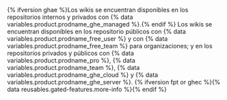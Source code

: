 {% ifversion ghae %}Los wikis se encuentran disponibles en los repositorios internos y privados con {% data variables.product.prodname_ghe_managed %}.{% endif %} Los wikis se encuentran disponibles en los repositorio públicos con {% data variables.product.prodname_free_user %} y con {% data variables.product.prodname_free_team %} para organizaciones; y en los repositorios privados y públicos con {% data variables.product.prodname_pro %}, {% data variables.product.prodname_team %}, {% data variables.product.prodname_ghe_cloud %} y {% data variables.product.prodname_ghe_server %}. {% ifversion fpt or ghec %}{% data reusables.gated-features.more-info %}{% endif %}
